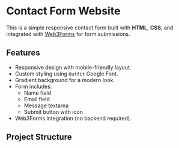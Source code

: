 # Contact Form Website

This is a simple responsive contact form built with **HTML**, **CSS**, and integrated with [Web3Forms](https://web3forms.com/) for form submissions.

## Features
- Responsive design with mobile-friendly layout.
- Custom styling using `Outfit` Google Font.
- Gradient background for a modern look.
- Form includes:
  - Name field
  - Email field
  - Message textarea
  - Submit button with icon
- Web3Forms integration (no backend required).

## Project Structure
